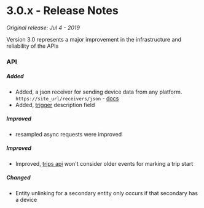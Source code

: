 # 3.0.x - Release Notes
*Original release: Jul 4 - 2019*

Version 3.0 represents a major improvement in the infrastructure and reliability of the APIs

### API

##### Added

* Added, a json receiver for sending device data from any platform.
`https://site_url/receivers/json` - [docs](https://drive.google.com/file/d/1Vz65R6U6J9ZfvB9j_EJeMnAJ7YusQd-U/view?usp=sharing)
* Added, [trigger](https://pegasus1.pegasusgateway.com/api-static/docs/#api-Triggers-GetTrigger) description field

##### Improved 

* resampled async requests were improved

##### Improved

* Improved, [trips api](https://pegasus1.pegasusgateway.com/api-static/docs/#api-Trips-GetTrips) won't consider older events for marking a trip start

##### Changed

* Entity unlinking for a secondary entity only occurs if that secondary has a device
